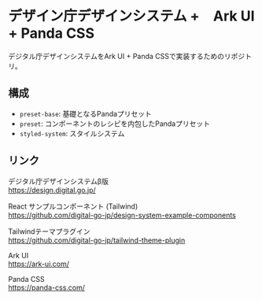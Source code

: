 # デザイン庁デザインシステム +　Ark UI + Panda CSS

デジタル庁デザインシステムをArk UI + Panda CSSで実装するためのリポジトリ。

## 構成

- `preset-base`: 基礎となるPandaプリセット
- `preset`: コンポーネントのレシピを内包したPandaプリセット
- `styled-system`: スタイルシステム

## リンク

デジタル庁デザインシステムβ版  
<https://design.digital.go.jp/>

React サンプルコンポーネント (Tailwind)  
<https://github.com/digital-go-jp/design-system-example-components>

Tailwindテーマプラグイン  
<https://github.com/digital-go-jp/tailwind-theme-plugin>

Ark UI  
<https://ark-ui.com/>

Panda CSS  
<https://panda-css.com/>

